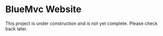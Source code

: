 # BlueMvc Website

This project is under construction and is not yet complete. Please check back later.
